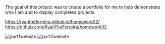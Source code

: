 The goal of this project was to create a portfolio for me to help demonstrate who I am and to display completed projects. 

https://ryantheferreira.github.io/homework02/
https://github.com/RyanTheFerreira/homework02

![part1website](https://user-images.githubusercontent.com/108907295/229006961-80d93ed4-0251-4a09-9c63-60afacaf693c.png)
![part2website](https://user-images.githubusercontent.com/108907295/229007072-a47d4971-46e8-4027-8a4d-81759accc99f.png)

